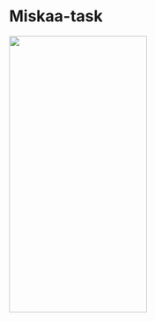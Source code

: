 # Miskaa-task

<img  width=250 height=500 src="https://user-images.githubusercontent.com/75259953/120953982-cfd3c380-c713-11eb-99bc-f0692d6b1d6c.png"/>
